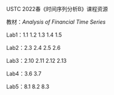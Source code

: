 USTC 2022春《时间序列分析B》课程资源

教材：*Analysis* *of* *Financial* *Time* *Series*

Lab1：1.1 1.2 1.3 1.4 1.5

Lab2：2.3 2.4 2.5 2.6

Lab3：2.10 2.11 2.12 2.13

Lab4：3.6 3.7

Lab5：8.1 8.2 8.3